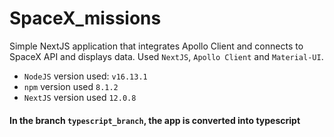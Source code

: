 # SpaceX_missions

Simple NextJS application that integrates Apollo Client and connects to SpaceX API and displays data.
Used `NextJS`, `Apollo Client` and `Material-UI`. 

- `NodeJS` version used: `v16.13.1`
- `npm` version used `8.1.2`
- `NextJS` version used `12.0.8`

#### In the branch `typescript_branch`, the app is converted into typescript
